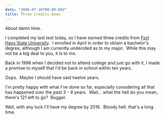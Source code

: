 ```yaml
---
date: "2008-07-26T00:00:00Z"
title: Three Credits Down
---
```

About damn time.

I completed my last test today, so I have earned three credits from [Fort Hays State University](https://www.fhsu.edu/).  I enrolled in April in order to obtain a bachelor's degree, although I am currently undecided as to my major.  While this may not be a big deal to you, it is to me.

Back in 1996 when I decided not to attend college and just go with it, I made a promise to myself that I'd be back in school within ten years.

Oops.  Maybe I should have said twelve years.

I'm pretty happy with what I've done so far, especially considering all that has happened over the past 3 - 4 years.  Wait... what the hell do you mean, there's 121 left to go?  Bugger.

Well, with any luck I'll have my degree by 2016.  Bloody hell. that's a long time.
